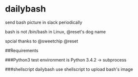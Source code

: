# dailybash
send bash picture in slack periodically

bash is not /bin/bash in Linux, @reset's dog name

spcial thanks to @sweetchip @reset


##Requirements

###Python3
test environment is Python 3.4.2
-> subprocess

###shellscript 
dailybash use shellscript to upload bash's image
